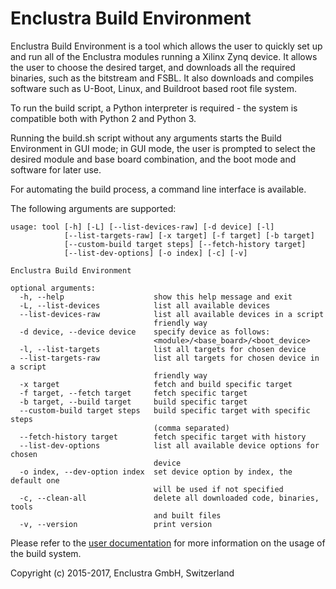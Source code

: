 # Enclustra Build Environment

Enclustra Build Environment is a tool which allows the user to quickly set up and run all of the Enclustra modules running a Xilinx Zynq device.
It allows the user to choose the desired target, and downloads all the required binaries, such as the bitstream and FSBL. It also downloads and compiles software such as U-Boot, Linux, and Buildroot based root file system.

To run the build script, a Python interpreter is required - the system is compatible both with Python 2 and Python 3.

Running the build.sh script without any arguments starts the Build Environment in GUI mode; in GUI mode, the user is prompted to select the desired module and base board combination, and the boot mode and software for later use.

For automating the build process, a command line interface is available.

The following arguments are supported:

    usage: tool [-h] [-L] [--list-devices-raw] [-d device] [-l]
                [--list-targets-raw] [-x target] [-f target] [-b target]
                [--custom-build target steps] [--fetch-history target]
                [--list-dev-options] [-o index] [-c] [-v]

    Enclustra Build Environment

    optional arguments:
      -h, --help                    show this help message and exit
      -L, --list-devices            list all available devices
      --list-devices-raw            list all available devices in a script
                                    friendly way
      -d device, --device device    specify device as follows:
                                    <module>/<base_board>/<boot_device>
      -l, --list-targets            list all targets for chosen device
      --list-targets-raw            list all targets for chosen device in a script
                                    friendly way
      -x target                     fetch and build specific target
      -f target, --fetch target     fetch specific target
      -b target, --build target     build specific target
      --custom-build target steps   build specific target with specific steps
                                    (comma separated)
      --fetch-history target        fetch specific target with history
      --list-dev-options            list all available device options for chosen
                                    device
      -o index, --dev-option index  set device option by index, the default one
                                    will be used if not specified
      -c, --clean-all               delete all downloaded code, binaries, tools
                                    and built files
      -v, --version                 print version


Please refer to the [user documentation](http://enclustra.github.io/ebe-docs/user-doc-xilinx/) for more information on the usage of the build system.

Copyright (c) 2015-2017, Enclustra GmbH, Switzerland
